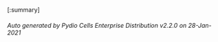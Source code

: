 






[:summary]

###### Auto generated by Pydio Cells Enterprise Distribution v2.2.0 on 28-Jan-2021
